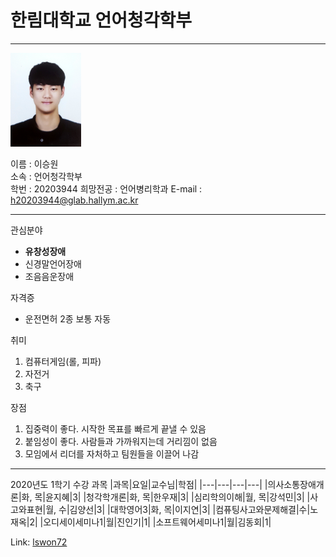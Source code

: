 # 한림대학교 언어청각학부
---
<img src=증사3.jpg height=150 widht=150>

이름 : 이승원   
소속 : 언어청각학부   
학번 : 20203944
희망전공 : 언어병리학과
E-mail : h20203944@glab.hallym.ac.kr

---  
관심분야   
* **유창성장애**
* 신경말언어장애
* 조음음운장애

자격증
* 운전면허 2종 보통 자동

취미
1. 컴퓨터게임(롤, 피파)
2. 자전거
3. 축구

장점
1. 집중력이 좋다. 시작한 목표를 빠르게 끝낼 수 있음
2. 붙임성이 좋다. 사람들과 가까워지는데 거리낌이 없음
3. 모임에서 리더를 자처하고 팀원들을 이끌어 나감

------------

2020년도 1학기 수강 과목
|과목|요일|교수님|학점|
|---|---|---|---|
|의사소통장애개론|화, 목|윤지혜|3|
|청각학개론|화, 목|한우재|3|
|심리학의이해|월, 목|강석민|3|
|사고와표현|월, 수|김양선|3|
|대학영어3|화, 목|이지연|3|
|컴퓨팅사고와문제해결|수|노재옥|2|
|오디세이세미나1|월|진인기|1|
|소프트웨어세미나1|월|김동회|1|

Link: [lswon72][github]

[github]: http://gitgub.com/lswon72

